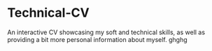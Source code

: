 # Technical-CV
An interactive CV showcasing my soft and technical skills, as well as providing a bit more personal information about myself. ghghg


